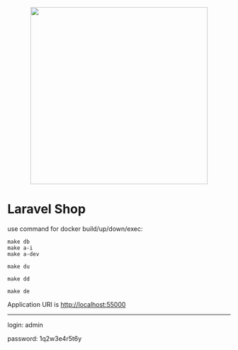 <p align="center"><img src="https://res.cloudinary.com/dtfbvvkyp/image/upload/v1566331377/laravel-logolockup-cmyk-red.svg" width="400"></p>

# Laravel Shop

use command for docker build/up/down/exec:

```
make db
make a-i
make a-dev
```

```make du```

```make dd```

```make de```

Application URI is [http://localhost:55000](localhost:55000)

---

login: admin

password: 1q2w3e4r5t6y
